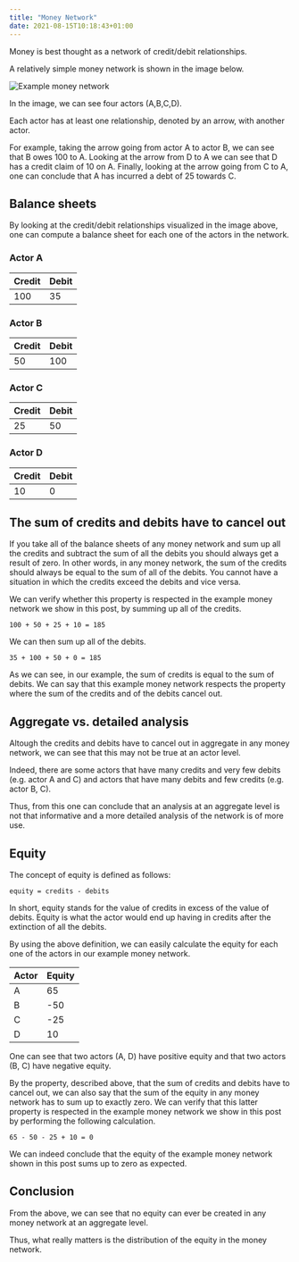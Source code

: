 ```yaml
---
title: "Money Network"
date: 2021-08-15T10:18:43+01:00
---
```


Money is best thought as a network of credit/debit relationships.

A relatively simple money network is shown in the image below.

![Example money network](/money_network.png)

In the image, we can see four actors (A,B,C,D).

Each actor has at least one relationship, denoted by an arrow, with another actor.

For example, taking the arrow going from actor A to actor B, we can see that B owes 100 to A. Looking at the arrow from D to A we can see that D has a credit claim of 10 on A. Finally, looking at the arrow going from C to A, one can conclude that A has incurred a debt of 25 towards C.

## Balance sheets

By looking at the credit/debit relationships visualized in the image above, one can compute a balance sheet for each one of the actors in the network.

### Actor A

| Credit         | Debit        |
| :------------- | :----------- |
| 100            | 35           |

### Actor B

| Credit         | Debit        |
| :------------- | :----------- |
| 50             | 100          |

### Actor C

| Credit         | Debit        |
| :------------- | :----------- |
| 25             | 50           |

### Actor D

| Credit         | Debit        |
| :------------- | :----------- |
| 10             | 0            |


## The sum of credits and debits have to cancel out

If you take all of the balance sheets of any money network and sum up all the credits and subtract the sum of all the debits you should always get a result of zero. In other words, in any money network, the sum of the credits should always be equal to the sum of all of the debits. You cannot have a situation in which the credits exceed the debits and vice versa.

We can verify whether this property is respected in the example money network we show in this post, by summing up all of the credits.

```
100 + 50 + 25 + 10 = 185
```

We can then sum up all of the debits.

```
35 + 100 + 50 + 0 = 185
```

As we can see, in our example, the sum of credits is equal to the sum of debits. We can say that this example money network respects the property where the sum of the credits and of the debits cancel out.

## Aggregate vs. detailed analysis

Altough the credits and debits have to cancel out in aggregate in any money network, we can see that this may not be true at an actor level.

Indeed, there are some actors that have many credits and very few debits (e.g. actor A and C) and actors that have many debits and few credits (e.g. actor B, C).

Thus, from this one can conclude that an analysis at an aggregate level is not that informative and a more detailed analysis of the network is of more use.

## Equity

The concept of equity is defined as follows:

```
equity = credits - debits
```
In short, equity stands for the value of credits in excess of the value of debits. Equity is what the actor would end up having in credits after the extinction of all the debits.

By using the above definition, we can easily calculate the equity for each one of the actors in our example money network.

| Actor          | Equity       |
| :------------- | :----------- |
| A              | 65           |
| B              | -50          |
| C              | -25          |
| D              | 10           |

One can see that two actors (A, D) have positive equity and that two actors (B, C) have negative equity.

By the property, described above, that the sum of credits and debits have to cancel out, we can also say that the sum of the equity in any money network has to sum up to exactly zero. We can verify that this latter property is respected in the example money network we show in this post by performing the following calculation.

```
65 - 50 - 25 + 10 = 0
```

We can indeed conclude that the equity of the example money network shown in this post sums up to zero as expected.

## Conclusion

From the above, we can see that no equity can ever be created in any money network at an aggregate level.

Thus, what really matters is the distribution of the equity in the money network.

